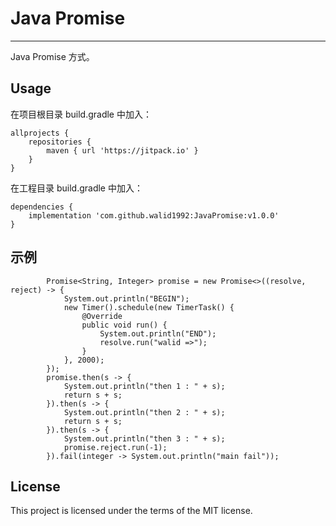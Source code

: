 # Java Promise

-----

Java Promise 方式。

## Usage

在项目根目录 build.gradle 中加入：

```
allprojects {
    repositories {
        maven { url 'https://jitpack.io' }
    }
}
```

在工程目录 build.gradle 中加入：

```
dependencies {
    implementation 'com.github.walid1992:JavaPromise:v1.0.0'
}
```

## 示例

```
        Promise<String, Integer> promise = new Promise<>((resolve, reject) -> {
            System.out.println("BEGIN");
            new Timer().schedule(new TimerTask() {
                @Override
                public void run() {
                    System.out.println("END");
                    resolve.run("walid =>");
                }
            }, 2000);
        });
        promise.then(s -> {
            System.out.println("then 1 : " + s);
            return s + s;
        }).then(s -> {
            System.out.println("then 2 : " + s);
            return s + s;
        }).then(s -> {
            System.out.println("then 3 : " + s);
            promise.reject.run(-1);
        }).fail(integer -> System.out.println("main fail"));
```

## License

This project is licensed under the terms of the MIT license.

